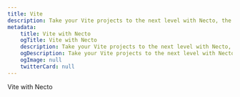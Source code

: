 ```yaml
---
title: Vite
description: Take your Vite projects to the next level with Necto, the versatile utility toolkit designed to enhance your development experience.
metadata: 
    title: Vite with Necto
    ogTitle: Vite with Necto
    description: Take your Vite projects to the next level with Necto, the versatile utility toolkit designed to enhance your development experience.
    ogDescription: Take your Vite projects to the next level with Necto, the versatile utility toolkit designed to enhance your development experience.
    ogImage: null
    twitterCard: null
---
```


Vite with Necto
